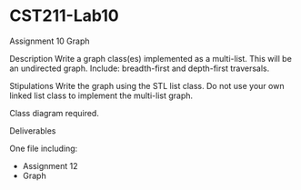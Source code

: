 # CST211-Lab10
Assignment 10
Graph

Description
Write a graph class(es) implemented as a multi-list. 
This will be an undirected graph. 
Include: breadth-first and depth-first traversals.

Stipulations
Write the graph using the STL list class. 
Do not use your own linked list class to implement the multi-list graph.

Class diagram required.

Deliverables

One file including:
* Assignment 12
* Graph

